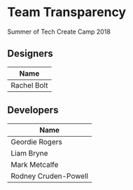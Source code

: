 # Team Transparency
Summer of Tech Create Camp 2018

## Designers
| Name           
|----------------
| Rachel Bolt

## Developers
| Name           
|----------------
| Geordie Rogers    
| Liam Bryne 
| Mark Metcalfe   
| Rodney Cruden-Powell
